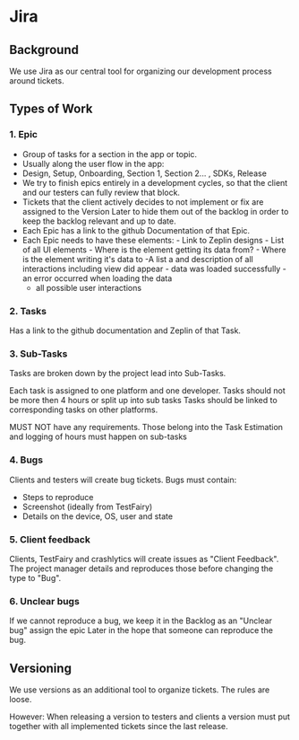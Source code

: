 # Jira

## Background
We use Jira as our central tool for organizing our development process around tickets.

## Types of Work

### 1. Epic

- Group of tasks for a section in the app or topic.
- Usually along the user flow in the app:
- Design, Setup, Onboarding, Section 1, Section 2... , SDKs, Release
- We try to finish epics entirely in a development cycles, so that the client and our testers can fully review that block.
- Tickets that the client actively decides to not implement or fix are assigned to the Version Later to hide them out of the backlog in order to keep the backlog relevant and up to date.
- Each Epic has a link to the github Documentation of that Epic.
- Each Epic needs to have these elements:
		- Link to Zeplin designs
		- List of all UI elements
			- Where is the element getting its data from?
			- Where is the element writing it's data to
		-A list a and description of all interactions including view did appear
		- data was loaded successfully
		- an error occurred when loading the data
	- all possible user interactions

### 2. Tasks

Has a link to the github documentation and Zeplin of that Task.

### 3. Sub-Tasks

Tasks are broken down by the project lead into Sub-Tasks.

Each task is assigned to one platform and one developer.
Tasks should not be more then 4 hours or split up into sub tasks
Tasks should be linked to corresponding tasks on other platforms.

MUST NOT have any requirements. Those belong into the Task
Estimation and logging of hours must happen on sub-tasks

### 4. Bugs

Clients and testers will create bug tickets. Bugs must contain:

- Steps to reproduce
- Screenshot (ideally from TestFairy)
- Details on the device, OS, user and state

### 5. Client feedback

Clients, TestFairy and crashlytics will create issues as "Client Feedback". The project manager details and reproduces those before changing the type to "Bug".

### 6. Unclear bugs
If we cannot reproduce a bug, we keep it in the Backlog as an "Unclear bug" assign the epic Later in the hope that someone can reproduce the bug.

## Versioning

We use versions as an additional tool to organize tickets. The rules are loose.

However: When releasing a version to testers and clients a version must put together with all implemented tickets since the last release.